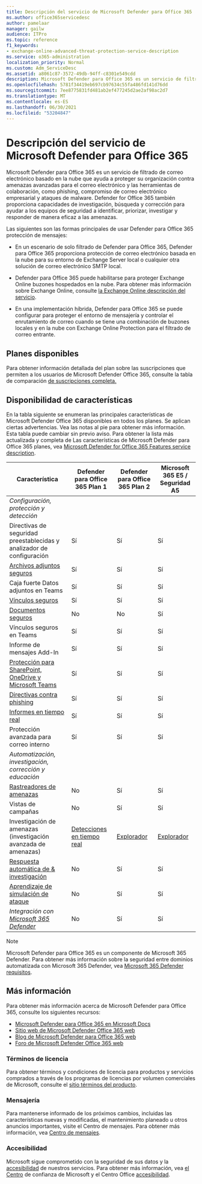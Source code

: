 ```yaml
---
title: Descripción del servicio de Microsoft Defender para Office 365
ms.author: office365servicedesc
author: pamelaar
manager: gailw
audience: ITPro
ms.topic: reference
f1_keywords:
- exchange-online-advanced-threat-protection-service-description
ms.service: o365-administration
localization_priority: Normal
ms.custom: Adm_ServiceDesc
ms.assetid: a8061c87-3572-49db-94ff-c8301e549cdd
description: Microsoft Defender para Office 365 es un servicio de filtrado de correo electrónico basado en la nube que ayuda a proteger su organización contra malware y virus desconocidos al proporcionar una protección sólida de día cero e incluye características para proteger su organización de vínculos dañinos en tiempo real.
ms.openlocfilehash: 5781f34419eb697cb97634c55fa486fd141d76dd
ms.sourcegitcommit: 7ee8775831fd481ab2ef477245d2ae2af98ac2d7
ms.translationtype: MT
ms.contentlocale: es-ES
ms.lasthandoff: 06/30/2021
ms.locfileid: "53204847"
---
```

# <a name="microsoft-defender-for-office-365-service-description"></a>Descripción del servicio de Microsoft Defender para Office 365

Microsoft Defender para Office 365 es un servicio de filtrado de correo electrónico basado en la nube que ayuda a proteger su organización contra amenazas avanzadas para el correo electrónico y las herramientas de colaboración, como phishing, compromiso de correo electrónico empresarial y ataques de malware. Defender for Office 365 también proporciona capacidades de investigación, búsqueda y corrección para ayudar a los equipos de seguridad a identificar, priorizar, investigar y responder de manera eficaz a las amenazas.

Las siguientes son las formas principales de usar Defender para Office 365 protección de mensajes:

- En un escenario de solo filtrado de Defender para Office 365, Defender para Office 365 proporciona protección de correo electrónico basada en la nube para su entorno de Exchange Server local o cualquier otra solución de correo electrónico SMTP local.

- Defender para Office 365 puede habilitarse para proteger Exchange Online buzones hospedados en la nube. Para obtener más información sobre Exchange Online, consulte [la Exchange Online descripción del servicio](exchange-online-service-description/exchange-online-service-description.md).

- En una implementación híbrida, Defender para Office 365 se puede configurar para proteger el entorno de mensajería y controlar el enrutamiento de correo cuando se tiene una combinación de buzones locales y en la nube con Exchange Online Protection para el filtrado de correo entrante.

## <a name="available-plans"></a>Planes disponibles

Para obtener información detallada del plan sobre las suscripciones que permiten a los usuarios de Microsoft Defender Office 365, consulte la tabla de comparación [de suscripciones completa.](https://go.microsoft.com/fwlink/?linkid=2139145)

## <a name="feature-availability"></a>Disponibilidad de características

En la tabla siguiente se enumeran las principales características de Microsoft Defender Office 365 disponibles en todos los planes. Se aplican ciertas advertencias. Vea las notas al pie para obtener más información. Esta tabla puede cambiar sin previo aviso. Para obtener la lista más actualizada y completa de Las características de Microsoft Defender para Office 365 planes, vea [Microsoft Defender for Office 365 Features service description](microsoft-defender-for-office-365-features.md).

| Característica | Defender para Office 365 Plan 1 | Defender para Office 365 Plan 2 | Microsoft 365 E5 / Seguridad A5 |
|---------|--------------------------------|--------------------------------|--------------------------------|
| *Configuración, protección y detección* | | | |
| Directivas de seguridad preestablecidas y analizador de configuración | Sí | Sí | Sí |
| [Archivos adjuntos seguros](microsoft-defender-for-office-365-features.md#safe-attachments) | Sí | Sí | Sí |
| Caja fuerte Datos adjuntos en Teams | Sí | Sí | Sí |
| [Vínculos seguros](microsoft-defender-for-office-365-features.md#safe-links) | Sí | Sí | Sí |
| [Documentos seguros](microsoft-defender-for-office-365-features.md#safe-documents) | No | No | Sí |
| Vínculos seguros en Teams | Sí | Sí | Sí |
| Informe de mensajes Add-In | Sí | Sí | Sí |
| [Protección para SharePoint, OneDrive y Microsoft Teams](microsoft-defender-for-office-365-features.md#protection-for-sharepoint-onedrive-and-microsoft-teams) | Sí | Sí | Sí |
| [Directivas contra phishing](microsoft-defender-for-office-365-features.md#anti-phishing-policies) | Sí | Sí | Sí |
| [Informes en tiempo real](microsoft-defender-for-office-365-features.md#real-time-reports) | Sí | Sí | Sí |
| Protección avanzada para correo interno | Sí | Sí | Sí |
| *Automatización, investigación, corrección y educación* | | | |
| [Rastreadores de amenazas](microsoft-defender-for-office-365-features.md#threat-trackers) | No | Sí | Sí |
| Vistas de campañas | No | Sí | Sí |
| Investigación de amenazas (investigación avanzada de amenazas) | [Detecciones en tiempo real](microsoft-defender-for-office-365-features.md#real-time-detections) | [Explorador](microsoft-defender-for-office-365-features.md#threat-explorer) | [Explorador](microsoft-defender-for-office-365-features.md#threat-explorer) |
| [Respuesta automática de & investigación](microsoft-defender-for-office-365-features.md#automated-investigation--response) | No | Sí | Sí |
| [Aprendizaje de simulación de ataque](microsoft-defender-for-office-365-features.md#attack-simulation-training) | No | Sí | Sí |
| *Integración con [Microsoft 365 Defender](/microsoft-365/security/defender/microsoft-365-defender)* | No | Sí | Sí |

> [!NOTE]
> Microsoft Defender para Office 365 es un componente de Microsoft 365 Defender. Para obtener más información sobre la seguridad entre dominios automatizada con Microsoft 365 Defender, vea [Microsoft 365 Defender requisitos](/microsoft-365/security/mtp/prerequisites).

## <a name="learn-more"></a>Más información

Para obtener más información acerca de Microsoft Defender para Office 365, consulte los siguientes recursos:

- [Microsoft Defender para Office 365 en Microsoft Docs](/microsoft-365/security/office-365-security/defender-for-office-365)
- [Sitio web de Microsoft Defender Office 365 web](https://www.microsoft.com/security/business/threat-protection/office-365-defender)
- [Blog de Microsoft Defender para Office 365 web](https://techcommunity.microsoft.com/t5/microsoft-defender-for-office/bg-p/MicrosoftDefenderforOffice365Blog)
- [Foro de Microsoft Defender Office 365 web](https://techcommunity.microsoft.com/t5/microsoft-defender-for-office/bd-p/MicrosoftDefenderforOffice365)

### <a name="licensing-terms"></a>Términos de licencia

Para obtener términos y condiciones de licencia para productos y servicios comprados a través de los programas de licencias por volumen comerciales de Microsoft, consulte el [sitio términos del producto](https://www.microsoft.com/licensing/terms/).

### <a name="messaging"></a>Mensajería 

Para mantenerse informado de los próximos cambios, incluidas las características nuevas y modificadas, el mantenimiento planeado u otros anuncios importantes, visite el Centro de mensajes. Para obtener más información, vea [Centro de mensajes](/microsoft-365/admin/manage/message-center).

### <a name="accessibility"></a>Accesibilidad

Microsoft sigue comprometido con la seguridad de sus datos y la [accesibilidad](https://www.microsoft.com/trust-center/compliance/accessibility) de nuestros servicios. Para obtener más información, vea [el Centro](https://www.microsoft.com/trust-center) de confianza de Microsoft y el Centro Office [accesibilidad](https://support.office.com/article/ecab0fcf-d143-4fe8-a2ff-6cd596bddc6d).
